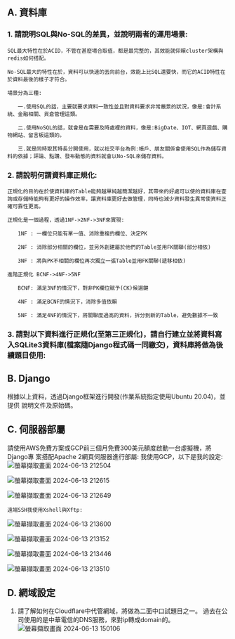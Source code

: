 ## A. 資料庫

### 1. 請說明SQL與No-SQL的差異，並說明兩者的運⽤場景:
    SQL最大特性在於ACID，不管在甚麼場合取值，都是最完整的，其效能就仰賴cluster架構與redis如何搭配。

    No-SQL最大的特性在於，資料可以快速的丟向前台，效能上比SQL還要快，而它的ACID特性在於資料最後的樣子才符合。

    場景分為三種:

    　　一.使用SQL的話，主要就要求資料一致性並且對資料要求非常嚴景的狀況，像是:會計系統、金融相關、貨倉管理這類。

    　　二.使用NoSQL的話，就會是在需要及時處裡的資料，像是:BigDate、IOT、網頁遊戲、購物網站、留言板這類的。

    　　三.就是同時取其特長分開使用，就以社交平台為例:帳戶、朋友關係會使用SQL作為儲存資料的依據；評論、點讚、發布動態的資料就會以No-SQL來儲存資料。


### 2. 請說明何謂資料庫正規化:
    正規化的目的在於使資料庫的Table能夠越單純越簡潔越好，其帶來的好處可以使的資料庫在查詢或存儲時能夠有更好的操作效率，讓資料庫更好去做管理，同時也減少資料發生異常使資料正確可靠性更高。

    正規化是一個過程，透過1NF->2NF->3NF來實現:

    　　1NF : 一欄位只能有單一值、消除重複的欄位、決定PK

    　　2NF : 消除部分相關的欄位，並另外創建屬於他們的Table並用FK關聯(部分相依)

    　　3NF : 將與PK不相關的欄位再次獨立一張Table並用FK關聯(遞移相依)

    進階正規化 BCNF->4NF->5NF

    　　BCNF: 滿足3NF的情況下，對非PK欄位賦予(CK)候選鍵

    　　4NF : 滿足BCNF的情況下，消除多值依賴

    　　5NF : 滿足4NF的情況下，將關聯度過高的資料，拆分到新的Table，避免數據不一致

### 3. 請對以下資料進⾏正規化(⾄第三正規化)，請⾃⾏建⽴並將資料寫⼊SQLite3資料庫(檔案隨Django程式碼⼀同繳交)，資料庫將做為後續題⽬使⽤:

## B. Django
根據以上資料，透過Django框架進⾏開發(作業系統指定使⽤Ubuntu 20.04)，並提供
說明⽂件及原始碼。


## C. 伺服器部屬
請使⽤AWS免費⽅案或GCP前三個⽉免費300美元額度啟動⼀台虛擬機，將Django專
案搭配Apache 2網⾴伺服器進⾏部屬:
    我使用GCP，以下是我的設定:
![螢幕擷取畫面 2024-06-13 212504](https://github.com/DokuroTW/roar/assets/100449940/43b14340-d224-4016-94cf-cfc8f4bbe35a)

![螢幕擷取畫面 2024-06-13 212615](https://github.com/DokuroTW/roar/assets/100449940/6c54b67c-a8af-4d3f-a92d-65b349d21ac3)

![螢幕擷取畫面 2024-06-13 212649](https://github.com/DokuroTW/roar/assets/100449940/291c7883-7ff4-497e-86e1-b5c7115040ec)

    遠端SSH我使用Xshell與Xftp:
![螢幕擷取畫面 2024-06-13 213600](https://github.com/DokuroTW/roar/assets/100449940/a4e0a90e-d56d-4a8e-b349-ef30277758bc)

![螢幕擷取畫面 2024-06-13 213152](https://github.com/DokuroTW/roar/assets/100449940/c67a97af-ceb1-4feb-9636-25a03c5fca3e)

![螢幕擷取畫面 2024-06-13 213446](https://github.com/DokuroTW/roar/assets/100449940/acc09662-57ec-489a-b96d-2baa9e5bf153)

![螢幕擷取畫面 2024-06-13 213510](https://github.com/DokuroTW/roar/assets/100449940/5bbe6ccd-1c68-4c5c-a236-cda6ced2576d)




## D. 網域設定
1. 請了解如何在Cloudflare中代管網域，將做為⼆⾯中⼝試題⽬之⼀。
    過去在公司使用的是中華電信的DNS服務，來對ip轉成domain的。
![螢幕擷取畫面 2024-06-13 150106](https://github.com/DokuroTW/roar/assets/100449940/22b4b6d1-94ff-4044-8979-4a10ee009f06)


